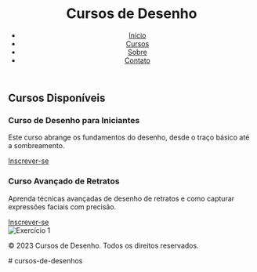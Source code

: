 <!DOCTYPE html>
<html>
<head>
  <title>Cursos de Desenho</title>
  <link rel="stylesheet" type="text/css" href="styles.css">
</head>
<body>
  <header>
    <h1>Cursos de Desenho</h1>
    <nav>
      <ul>
        <li><a href="#">Início</a></li>
        <li><a href="#">Cursos</a></li>
        <li><a href="#">Sobre</a></li>
        <li><a href="#">Contato</a></li>
      </ul>
    </nav>
  </header>

  <main>
    <section>
      <h2>Cursos Disponíveis</h2>
      <div class="course">
        <h3>Curso de Desenho para Iniciantes</h3>
        <p>Este curso abrange os fundamentos do desenho, desde o traço básico até a sombreamento.</p>
        <a href="#" class="btn">Inscrever-se</a>
      </div>
      <div class="course">
        <h3>Curso Avançado de Retratos</h3>
        <p>Aprenda técnicas avançadas de desenho de retratos e como capturar expressões faciais com precisão.</p>
        <a href="#" class="btn">Inscrever-se</a>
      </div>
    </section>
  </main>

<div class="exercise">
  <img class="exercise-image" src="https://th.bing.com/th/id/R.181788e5e5efabf5324e114b76de0906?rik=DZ1fcqxlJUS%2bDw&pid=ImgRaw&r=0" alt="Exercício 1">
<div
></footer>
  <p>&copy; 2023 Cursos de Desenho. Todos os direitos reservados.</p>
</footer>
</body>
</html>
# cursos-de-desenhos
